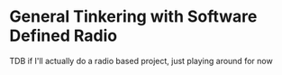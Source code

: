 # General Tinkering with Software Defined Radio

TDB if I'll actually do a radio based project, just playing around for now

